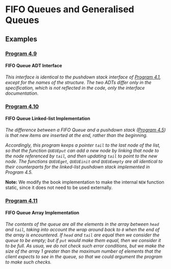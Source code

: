 # FIFO Queues and Generalised Queues

## Examples

### [Program 4.9](./Examples/Program4_9/Program4_9.h)

#### FIFO Queue ADT Interface

*This interface is identical to the pushdown stack interface of [Program 4.1](../PushdownStack/index.md#program-41), except for the names of the structure. The two ADTs differ only in the specification, which is not reflected in the code, only the interface documentation*.

### [Program 4.10](./Examples/Program4_10/QueueList.c)

#### FIFO Queue Linked-list Implementation

*The difference between a FIFO Queue and a pushdown stack ([Program 4.5](../PushdownStack/index.md#program-45)) is that new items are inserted at the end, rather than the beginning.*

*Accordingly, this program keeps a pointer `tail` to the last node of the list, so that the function `QUEUEput` can add a new node by linking that node to the node referenced by `tail`, and then updating `tail` to point to the new node. The functions `QUEUEget`, `QUEUEinit` and `QUEUEempty` are all identical to their counterparts for the linked-list pushdown stack implemented in Program 4.5.*

**Note:** We modify the book implementation to make the internal `NEW` function static, since it does not need to be used externally.

### [Program 4.11](./Examples/Program4_11/QueueArray.c)

#### FIFO Queue Array Implementation

*The contents of the queue are all the elements in
the array between `head` and `tail`, taking into account the wrap around back to `0` when the end of
the array is encountered. If `head` and `tail` are equal then we consider the queue to be empty; but if `put` would make them equal, then we consider it to be full. As usua, we do not check such error conditions, but we make the size of the array 1 greater than the maximum number of elements that the client expects to see in the queue, so that we could argument the program to make such checks.*



